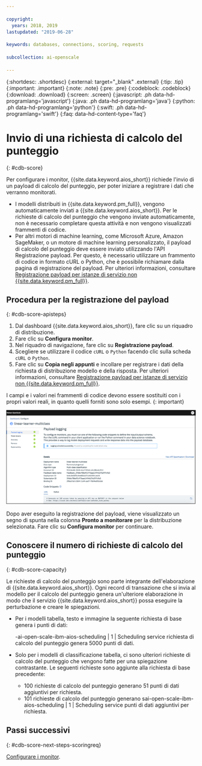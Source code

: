 ```yaml
---

copyright:
  years: 2018, 2019
lastupdated: "2019-06-28"

keywords: databases, connections, scoring, requests

subcollection: ai-openscale

---
```


{:shortdesc: .shortdesc}
{:external: target="_blank" .external}
{:tip: .tip}
{:important: .important}
{:note: .note}
{:pre: .pre}
{:codeblock: .codeblock}
{:download: .download}
{:screen: .screen}
{:javascript: .ph data-hd-programlang='javascript'}
{:java: .ph data-hd-programlang='java'}
{:python: .ph data-hd-programlang='python'}
{:swift: .ph data-hd-programlang='swift'}
{:faq: data-hd-content-type='faq'}

# Invio di una richiesta di calcolo del punteggio
{: #cdb-score}

Per configurare i monitor, {{site.data.keyword.aios_short}} richiede l'invio di un payload di calcolo del punteggio, per poter iniziare a registrare i dati che verranno monitorati.

- I modelli distribuiti in {{site.data.keyword.pm_full}}, vengono automaticamente inviati a {{site.data.keyword.aios_short}}. Per le richieste di calcolo del punteggio che vengono inviate automaticamente, non è necessario completare questa attività e non vengono visualizzati frammenti di codice.
- Per altri motori di machine learning, come Microsoft Azure, Amazon SageMaker, o un motore di machine learning personalizzato, il payload di calcolo del punteggio deve essere inviato utilizzando l'API Registrazione payload. Per questo, è necessario utilizzare un frammento di codice in formato cURL o Python, che è possibile richiamare dalla pagina di registrazione del payload. Per ulteriori informazioni, consultare [Registrazione payload per istanze di servizio non {{site.data.keyword.pm_full}}](/docs/services/ai-openscale?topic=ai-openscale-cml-connect).

## Procedura per la registrazione del payload
{: #cdb-score-apisteps}

1. Dal dashboard {{site.data.keyword.aios_short}}, fare clic su un riquadro di distribuzione.
2. Fare clic su **Configura monitor**. 
3. Nel riquadro di navigazione, fare clic su **Registrazione payload**.
2. Scegliere se utilizzare il codice `cURL` o `Python` facendo clic sulla scheda `cURL` o `Python`.
3. Fare clic su **Copia negli appunti** e incollare per registrare i dati della richiesta di distribuzione modello e della risposta. Per ulteriori informazioni, consultare [Registrazione payload per istanze di servizio non {{site.data.keyword.pm_full}}](/docs/services/ai-openscale?topic=ai-openscale-cml-connect).

I campi e i valori nei frammenti di codice devono essere sostituiti con i propri valori reali, in quanto quelli forniti sono solo esempi.
{: important}

![Selezionare il database](images/config-send-scoring.png)

Dopo aver eseguito la registrazione del payload, viene visualizzato un segno di spunta nella colonna **Pronto a monitorare** per la distribuzione selezionata. Fare clic su **Configura monitor** per continuare.

## Conoscere il numero di richieste di calcolo del punteggio
{: #cdb-score-capacity}

Le richieste di calcolo del punteggio sono parte integrante dell'elaborazione di {{site.data.keyword.aios_short}}. Ogni record di transazione che si invia al modello per il calcolo del punteggio genera un'ulteriore elaborazione in modo che il servizio {{site.data.keyword.aios_short}} possa eseguire la perturbazione e creare le spiegazioni.

- Per i modelli tabella, testo e immagine la seguente richiesta di base genera i punti di dati:

   -ai-open-scale-ibm-aios-scheduling  | 1 | Scheduling service richiesta di calcolo del punteggio genera 5000 punti di dati.

- Solo per i modelli di classificazione tabella, ci sono ulteriori richieste di calcolo del punteggio che vengono fatte per una spiegazione contrastante. Le seguenti richieste sono aggiunte alla richiesta di base precedente:

   - 100 richieste di calcolo del punteggio generano 51 punti di dati aggiuntivi per richiesta.
   - 101 richieste di calcolo del punteggio generano sai-open-scale-ibm-aios-scheduling  | 1 | Scheduling service punti di dati aggiuntivi per richiesta.


## Passi successivi
{: #cdb-score-next-steps-scoringreq}

[Configurare i monitor](https://test.cloud.ibm.com/docs/services/ai-openscale?topic=ai-openscale-mo-config).
